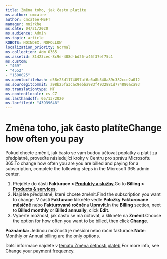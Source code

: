 ```yaml
---
title: Změna toho, jak často platíte
ms.author: cmcatee
author: cmcatee-MSFT
manager: mnirkhe
ms.date: 04/21/2020
ms.audience: Admin
ms.topic: article
ROBOTS: NOINDEX, NOFOLLOW
localization_priority: Normal
ms.collection: Adm_O365
ms.assetid: 81423cec-8c9e-408d-bd26-a46f37ef75c1
ms.custom:
- "469"
- "4552"
- "1500025"
ms.openlocfilehash: d58e23d1174097af6a6a8b548a89c382cce2a012
ms.sourcegitcommit: a98b25fa3cac9ebba983f4932881d774880aca93
ms.translationtype: MT
ms.contentlocale: cs-CZ
ms.lasthandoff: 05/13/2020
ms.locfileid: "43939648"
---
```

# <a name="change-how-often-you-pay"></a><span data-ttu-id="8166c-102">Změna toho, jak často platíte</span><span class="sxs-lookup"><span data-stu-id="8166c-102">Change how often you pay</span></span>

<span data-ttu-id="8166c-103">Pokud chcete změnit, jak často se vám budou účtovat poplatky a platit za předplatné, proveďte následující kroky v Centru pro správu Microsoftu 365.</span><span class="sxs-lookup"><span data-stu-id="8166c-103">To change how often you are you are billed and paying for a subscription, complete the following steps in the Microsoft 365 admin center.</span></span> 
1. <span data-ttu-id="8166c-104">Přejděte do části **Fakturace > [Produkty a služby](https://go.microsoft.com/fwlink/p/?linkid=842054)**.</span><span class="sxs-lookup"><span data-stu-id="8166c-104">Go to **Billing > [Products & services](https://go.microsoft.com/fwlink/p/?linkid=842054)**.</span></span>
2. <span data-ttu-id="8166c-105">Najděte předplatné, které chcete změnit.</span><span class="sxs-lookup"><span data-stu-id="8166c-105">Find the subscription you want to change.</span></span> <span data-ttu-id="8166c-106">V části **Fakturace** klikněte vedle **Položky Fakturované měsíčně** nebo **Fakturované ročně**na **Upravit**.</span><span class="sxs-lookup"><span data-stu-id="8166c-106">In the **Billing** section, next to **Billed monthly** or **Billed annually**, click **Edit**.</span></span> 
3. <span data-ttu-id="8166c-107">Vyberte možnost, jak často se má účtovat, a klikněte na **Změnit**.</span><span class="sxs-lookup"><span data-stu-id="8166c-107">Choose the option for how often you want to be billed, then click **Change**.</span></span>

<span data-ttu-id="8166c-108">**Poznámka:** Jedinou možností je měsíční nebo roční fakturace.</span><span class="sxs-lookup"><span data-stu-id="8166c-108">**Note**: Monthly or Annual billing are the only options.</span></span>

<span data-ttu-id="8166c-109">Další informace najdete v [tématu Změna četnosti plateb](https://docs.microsoft.com/microsoft-365/commerce/billing-and-payments/change-payment-frequency?view=o365-worldwide).</span><span class="sxs-lookup"><span data-stu-id="8166c-109">For more info, see [Change your payment frequency](https://docs.microsoft.com/microsoft-365/commerce/billing-and-payments/change-payment-frequency?view=o365-worldwide).</span></span>
